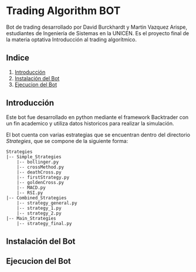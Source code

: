 # Trading Algorithm BOT

Bot de trading desarrollado por David Burckhardt y Martin Vazquez Arispe, estudiantes de Ingeniería de Sistemas en la UNICEN.
Es el proyecto final de la materia optativa Introducción al trading algorítmico.

## Indice

1. [Introducción](#introducción)
2. [Instalación del Bot](#instalación-del-bot)
3. [Ejecucion del Bot](#ejecucion-del-bot)

## Introducción

Este bot fue desarrollado en python mediante el framework Backtrader con un fin academico y utiliza datos historicos para realizar la simulación.

El bot cuenta con varias estrategias que se encuentran dentro del directorio *Strategies*, que se compone de la siguiente forma:

```
Strategies
|-- Simple_Strategies
    |-- bollinger.py
    |-- crossMethod.py
    |-- deathCross.py
    |-- firstStrategy.py
    |-- goldenCross.py
    |-- MACD.py
    |-- RSI.py
|-- Combined_Strategies
    |-- strategy_general.py
    |-- strategy_1.py
    |-- strategy_2.py
|-- Main_Strategies
    |-- strategy_final.py
```

## Instalación del Bot

## Ejecucion del Bot
